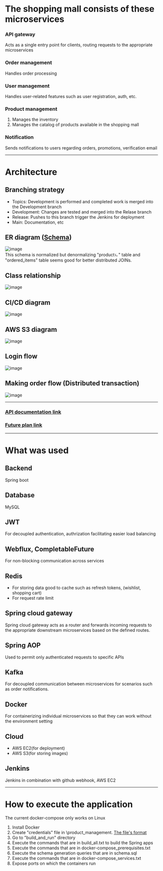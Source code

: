 # The shopping mall consists of these microservices
### API gateway
Acts as a single entry point for clients, routing requests to the appropriate microservices 

### Order management
Handles order processing

### User management
Handles user-related features such as user registration, auth, etc.

### Product management
1. Manages the inventory
2. Manages the catalog of products available in the shopping mall

### Notification
Sends notifications to users regarding orders, promotions, verification email

---
# Architecture
## Branching strategy
- Topics: Development is performed and completed work is merged into the Development branch
- Development: Changes are tested and merged into the Relase branch
- Release: Pushes to this branch trigger the Jenkins for deployment
- Main: Documentation, etc

## ER diagram ([Schema](https://github.com/vacu9708/Shopping-mall/blob/main/DB/schema.sql))
![image](https://github.com/vacu9708/Shopping-mall/assets/67142421/51fd3bb9-5adb-4986-a3fb-a7f2529e3126)<br>
This schema is normalized but denormalizing "productㄴ" table and "ordered_items" table seems good for better distributed JOINs.

## Class relationship
![image](https://github.com/vacu9708/Shopping-mall/assets/67142421/c30b0cf9-301d-46c3-b76f-280fec9dcf5b)

## CI/CD diagram
![image](https://github.com/vacu9708/Shopping-mall/assets/67142421/86c8824c-7680-458f-8e43-0ab68f6d4651)

## AWS S3 diagram
![image](https://github.com/vacu9708/Shopping-mall/assets/67142421/61eb5213-2f03-4012-958e-04a462c07658)

## Login flow
![image](https://github.com/vacu9708/Shopping-mall/assets/67142421/9db51f76-12eb-460b-a431-062f00bc773f)

## Making order flow (Distributed transaction)
![image](https://github.com/vacu9708/Shopping-mall/assets/67142421/6634f67a-84a7-4adb-9e08-2adf6640c65d)

---
### [API documentation link](https://youngsiks-organization.gitbook.io/shopping_mall/)
### [Future plan link](https://github.com/vacu9708/Shopping-mall/blob/main/Future%20plan.md)

---
# What was used
## Backend
Spring boot

## Database
MySQL

## JWT
For decoupled authentication, authrization facilitating easier load balancing

## Webflux, CompletableFuture
For non-blocking communication across services

## Redis
- For storing data good to cache such as refresh tokens, (wishlist, shopping cart)
- For request rate limit

## Spring cloud gateway
Spring cloud gateway acts as a router and forwards incoming requests to the appropriate downstream microservices based on the defined routes.

## Spring AOP
Used to permit only authenticated requests to specific APIs

## Kafka
For decoupled communication between microservices for scenarios such as order notifications.

## Docker
For containerizing individual microservices so that they can work without the environment setting

## Cloud
- AWS EC2(for deployment)
- AWS S3(for storing images)

## Jenkins
Jenkins in combination with github webhook, AWS EC2

---

# How to execute the application
The current docker-compose only works on Linux
1. Install Docker
2. Create "credentials" file in \product_management. [The file's format](https://github.com/vacu9708/Tools-etc/blob/main/AWS/AWS%20credentials.md)
3. Go to "build_and_run" directory
4. Execute the commands that are in build_all.txt to build the Spring apps
5. Execute the commands that are in docker-compose_prerequisites.txt
6. Execute the schema generation queries that are in schema.sql
7. Execute the commands that are in docker-compose_services.txt
8. Expose ports on which the containers run
